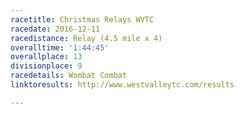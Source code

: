 ```yaml
---
racetitle: Christmas Relays WVTC
racedate: 2016-12-11
racedistance: Relay (4.5 mile x 4)
overalltime: '1:44:45'
overallplace: 13
divisionplace: 9
racedetails: Wombat Combat
linktoresults: http://www.westvalleytc.com/results

---
```


